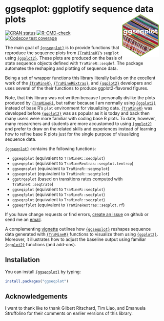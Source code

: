 
<!-- README.md is generated from README.Rmd. Please edit that file -->

# ggseqplot: ggplotify sequence data plots <img src="man/figures/logo.png" align="right" height="139"/>

<!-- badges: start -->

[![CRAN status](https://www.r-pkg.org/badges/version/ggseqplot)](https://cran.r-project.org/package=ggseqplot)
[![R-CMD-check](https://github.com/maraab23/ggseqplot/workflows/R-CMD-check/badge.svg)](https://github.com/maraab23/ggseqplot/actions)
[![Codecov test
coverage](https://codecov.io/gh/maraab23/ggseqplot/branch/main/graph/badge.svg)](https://app.codecov.io/gh/maraab23/ggseqplot?branch=main)
<!-- badges: end -->

The main goal of [`{ggseqplot}`](https://maraab23.github.io/ggseqplot/)
is to provide functions that reproduce the sequence plots from
<a href="http://traminer.unige.ch"
target="_blank"><code>{TraMineR}</code></a>’s `seqplot` using
<a href="https://ggplot2.tidyverse.org/"
target="_blank"><code>{ggplot2}</code></a>. These plots are produced on
the basis of state sequence objects defined with `TraMineR::seqdef`. The
package automates the reshaping and plotting of sequence data.

Being a set of wrapper functions this library literally builds on the
excellent work of the <a href="http://traminer.unige.ch"
target="_blank"><code>{TraMineR}</code></a>,
<a href="http://traminer.unige.ch"
target="_blank"><code>{TraMineRExtras}</code></a>, and
<a href="https://ggplot2.tidyverse.org/"
target="_blank"><code>{ggplot2}</code></a> developers and uses several
of the their functions to produce ggplot2-flavored figures.

Note, that this library was not written because I personally dislike the
plots produced by <a href="http://traminer.unige.ch"
target="_blank"><code>{TraMineR}</code></a>, but rather because I am
normally using <a href="https://ggplot2.tidyverse.org/"
target="_blank"><code>{ggplot2}</code></a> instead of base R’s `plot`
environment for visualizing data. <a href="http://traminer.unige.ch"
target="_blank"><code>{TraMineR}</code></a> was developed before
<a href="https://ggplot2.tidyverse.org/"
target="_blank"><code>{ggplot2}</code></a> was as popular as it is today
and back then many users were more familiar with coding base R plots. To
date, however, many researchers and students are more accustomed to
using <a href="https://ggplot2.tidyverse.org/"
target="_blank"><code>{ggplot2}</code></a> and prefer to draw on the
related skills and experiences instead of learning how to refine base R
plots just for the single purpose of visualizing sequence data.

[`{ggseqplot}`](https://maraab23.github.io/ggseqplot/) contains the
following functions:

-   `ggseqdplot` (equivalent to `TraMineR::seqdplot`)
-   `ggseqeplot` (equivalent to `TraMineRextras::seqplot.tentrop`)
-   `ggseqmsplot` (equivalent to `TraMineR::seqmsplot`)
-   `ggseqmtplot` (equivalent to `TraMineR::seqmtplot`)
-   `ggstrqeplot` (based on transitions rates computed with
    `TraMineR::seqtrate`)
-   `ggseqiplot` (equivalent to `TraMineR::seqIplot`)
-   `ggseqfplot` (equivalent to `TraMineR::seqfplot`)
-   `ggseqrplot` (equivalent to `TraMineR::seqrplot`)
-   `ggseqrfplot` (equivalent to `TraMineRextras::seqplot.rf`)

If you have change requests or find errors, [create an
issue](https://github.com/maraab23/ggseqplot/issues/new) on github or
send me an
[email](mailto:marcel.raab@ifb.uni-bamberg.de?subject=ggseqplot%3A%20feature%20request).

A complementing
[vignette](https://maraab23.github.io/ggseqplot/articles/ggseqplot.html)
outlines how [`{ggseqplot}`](https://maraab23.github.io/ggseqplot/)
reshapes sequence data generated with <a href="http://traminer.unige.ch"
target="_blank"><code>{TraMineR}</code></a> functions to visualize them
using <a href="https://ggplot2.tidyverse.org/"
target="_blank"><code>{ggplot2}</code></a>. Moreover, it illustrates how
to adjust the baseline output using familiar
<a href="https://ggplot2.tidyverse.org/"
target="_blank"><code>{ggplot2}</code></a> functions (and add-ons).

## Installation

You can install [`{ggseqplot}`](https://maraab23.github.io/ggseqplot/)
by typing:

``` r
install.packages("ggseqplot")
```

## Acknowledgements

I want to thank like to thank Gilbert Ritschard, Tim Liao, and Emanuela
Struffolino for their comments on earlier versions of this library.

